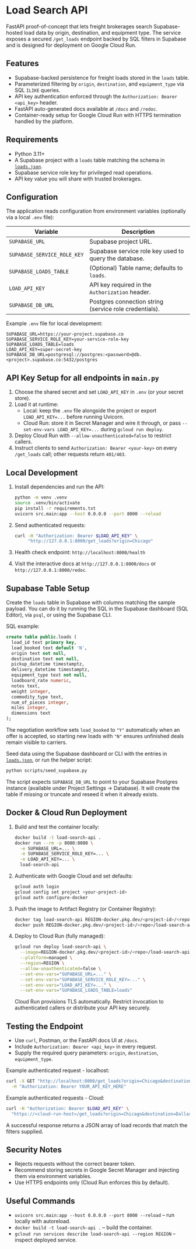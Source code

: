 # Load Search API

FastAPI proof-of-concept that lets freight brokerages search Supabase-hosted load data by origin, destination, and equipment type. The service exposes a secured `/get_loads` endpoint backed by SQL filters in Supabase and is designed for deployment on Google Cloud Run.

## Features

- Supabase-backed persistence for freight loads stored in the `loads` table.
- Parameterized filtering by `origin`, `destination`, and `equipment_type` via SQL `ILIKE` queries.
- API key authentication enforced through the `Authorization: Bearer <api_key>` header.
- FastAPI auto-generated docs available at `/docs` and `/redoc`.
- Container-ready setup for Google Cloud Run with HTTPS termination handled by the platform.

## Requirements

- Python 3.11+
- A Supabase project with a `loads` table matching the schema in [`loads.json`](loads.json).
- Supabase service role key for privileged read operations.
- API key value you will share with trusted brokerages.

## Configuration

The application reads configuration from environment variables (optionally via a local `.env` file):

| Variable                    | Description                                            |
| --------------------------- | ------------------------------------------------------ |
| `SUPABASE_URL`              | Supabase project URL.                                  |
| `SUPABASE_SERVICE_ROLE_KEY` | Supabase service role key used to query the database.  |
| `SUPABASE_LOADS_TABLE`      | (Optional) Table name; defaults to `loads`.            |
| `LOAD_API_KEY`              | API key required in the `Authorization` header.        |
| `SUPABASE_DB_URL`           | Postgres connection string (service role credentials). |

Example `.env` file for local development:

```
SUPABASE_URL=https://your-project.supabase.co
SUPABASE_SERVICE_ROLE_KEY=your-service-role-key
SUPABASE_LOADS_TABLE=loads
LOAD_API_KEY=super-secret-key
SUPABASE_DB_URL=postgresql://postgres:<password>@db.<project>.supabase.co:5432/postgres
```

## API Key Setup for all endpoints in `main.py`

1. Choose the shared secret and set `LOAD_API_KEY` in `.env` (or your secret store).
2. Load it at runtime:
   - Local: keep the `.env` file alongside the project or export `LOAD_API_KEY=...` before running Uvicorn.
   - Cloud Run: store it in Secret Manager and wire it through, or pass `--set-env-vars LOAD_API_KEY=...` during `gcloud run deploy`.
3. Deploy Cloud Run with `--allow-unauthenticated=false` to restrict callers.
4. Instruct clients to send `Authorization: Bearer <your-key>` on every `/get_loads` call; other requests return `401/403`.

## Local Development

1. Install dependencies and run the API:
   ```bash
   python -m venv .venv
   source .venv/bin/activate
   pip install -r requirements.txt
   uvicorn src.main:app --host 0.0.0.0 --port 8000 --reload
   ```
2. Send authenticated requests:
   ```bash
   curl -H "Authorization: Bearer $LOAD_API_KEY" \
        "http://127.0.0.1:8000/get_loads?origin=Chicago"
   ```
3. Health check endpoint: `http://localhost:8000/health`

4. Visit the interactive docs at `http://127.0.0.1:8000/docs` or `http://127.0.0.1:8000/redoc`.

## Supabase Table Setup

Create the `loads` table in Supabase with columns matching the sample payload. You can do it by running the SQL in the Supabase dashboard (SQL Editor), via `psql`, or using the Supabase CLI.

SQL example:

```sql
create table public.loads (
  load_id text primary key,
  load_booked text default 'N',
  origin text not null,
  destination text not null,
  pickup_datetime timestamptz,
  delivery_datetime timestamptz,
  equipment_type text not null,
  loadboard_rate numeric,
  notes text,
  weight integer,
  commodity_type text,
  num_of_pieces integer,
  miles integer,
  dimensions text
);
```

The negotiation workflow sets `load_booked` to `"Y"` automatically when an offer is accepted, so starting new loads with `"N"` ensures unfinished deals remain visible to carriers.

Seed data using the Supabase dashboard or CLI with the entries in [`loads.json`](loads.json), or run the helper script:

```bash
python scripts/seed_supabase.py
```

The script expects `SUPABASE_DB_URL` to point to your Supabase Postgres instance (available under Project Settings → Database). It will create the table if missing or truncate and reseed it when it already exists.

## Docker & Cloud Run Deployment

1. Build and test the container locally:
   ```bash
   docker build -t load-search-api .
   docker run --rm -p 8080:8080 \
     -e SUPABASE_URL=... \
     -e SUPABASE_SERVICE_ROLE_KEY=... \
     -e LOAD_API_KEY=... \
     load-search-api
   ```
2. Authenticate with Google Cloud and set defaults:
   ```bash
   gcloud auth login
   gcloud config set project <your-project-id>
   gcloud auth configure-docker
   ```
3. Push the image to Artifact Registry (or Container Registry):
   ```bash
   docker tag load-search-api REGION-docker.pkg.dev/<project-id>/<repo>/load-search-api:v1
   docker push REGION-docker.pkg.dev/<project-id>/<repo>/load-search-api:v1
   ```
4. Deploy to Cloud Run (fully managed):
   ```bash
   gcloud run deploy load-search-api \
     --image=REGION-docker.pkg.dev/<project-id>/<repo>/load-search-api:v1 \
     --platform=managed \
     --region=REGION \
     --allow-unauthenticated=false \
     --set-env-vars="SUPABASE_URL=..." \
     --set-env-vars="SUPABASE_SERVICE_ROLE_KEY=..." \
     --set-env-vars="LOAD_API_KEY=..." \
     --set-env-vars="SUPABASE_LOADS_TABLE=loads"
   ```
   Cloud Run provisions TLS automatically. Restrict invocation to authenticated callers or distribute your API key securely.

## Testing the Endpoint

- Use `curl`, Postman, or the FastAPI docs UI at `/docs`.
- Include `Authorization: Bearer <api_key>` in every request.
- Supply the required query parameters: `origin`, `destination`, `equipment_type`.

Example authenticated request - localhost:

```bash
curl -X GET "http://localhost:8000/get_loads?origin=Chicago&destination=Dallas&equipment_type=Dry%20Van" \
  -H "Authorization: Bearer YOUR_API_KEY_HERE"
```

Example authenticated requests - Cloud:

```bash
curl -H "Authorization: Bearer $LOAD_API_KEY" \
  "https://<cloud-run-host>/get_loads?origin=Chicago&destination=Dallas&equipment_type=Dry%20Van"
```

A successful response returns a JSON array of load records that match the filters supplied.

## Security Notes

- Rejects requests without the correct bearer token.
- Recommend storing secrets in Google Secret Manager and injecting them via environment variables.
- Use HTTPS endpoints only (Cloud Run enforces this by default).

## Useful Commands

- `uvicorn src.main:app --host 0.0.0.0 --port 8000 --reload` – run locally with autoreload.
- `docker build -t load-search-api .` – build the container.
- `gcloud run services describe load-search-api --region REGION` – inspect deployed service.
